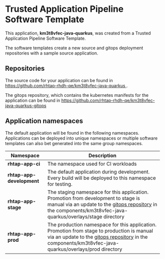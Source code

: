 # Trusted Application Pipeline Software Template

This application, **km3t8vfec-java-quarkus**, was created from a Trusted Application Pipeline Software Template.

The software templates create a new source and gitops deployment repositories with a sample source application. 

## Repositories

The source code for your application can be found in [https://github.com/rhtap-rhdh-qe/km3t8vfec-java-quarkus ](https://github.com/rhtap-rhdh-qe/km3t8vfec-java-quarkus ).
 
The gitops repository, which contains the kubernetes manifests for the application can be found in 
[https://github.com/rhtap-rhdh-qe/km3t8vfec-java-quarkus-gitops ](https://github.com/rhtap-rhdh-qe/km3t8vfec-java-quarkus-gitops ) 

## Application namespaces 

The default application will be found in the following namespaces. Applications can be deployed into unique namespaces or multiple software templates can also bet generated into the same group namespaces.  

|  Namespace   |  Description   |  
| -------- | -------- |
| **rhtap-app-ci** | The namespace used for CI workloads |
| **rhtap-app-development** | The default application during development. Every build will be deployed to this namespace for testing. |
| **rhtap-app-stage** | The staging namespace for this application. Promotion from development to stage is manual via an update to the [gitops repository](https://github.com/rhtap-rhdh-qe/km3t8vfec-java-quarkus-gitops ) in the components/km3t8vfec-java-quarkus/overlays/stage directory |
| **rhtap-app-prod** | The production namespace for this application. Promotion from stage to production is manual via an update to the [gitops repository](https://github.com/rhtap-rhdh-qe/km3t8vfec-java-quarkus-gitops ) in the components/km3t8vfec-java-quarkus/overlays/prod directory |